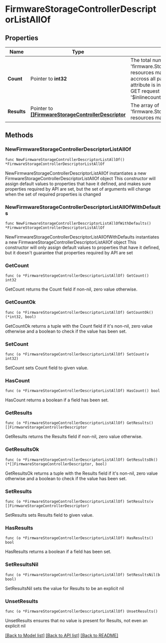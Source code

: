 # FirmwareStorageControllerDescriptorListAllOf

## Properties

Name | Type | Description | Notes
------------ | ------------- | ------------- | -------------
**Count** | Pointer to **int32** | The total number of &#39;firmware.StorageControllerDescriptor&#39; resources matching the request, accross all pages. The &#39;Count&#39; attribute is included when the HTTP GET request includes the &#39;$inlinecount&#39; parameter. | [optional] 
**Results** | Pointer to [**[]FirmwareStorageControllerDescriptor**](firmware.StorageControllerDescriptor.md) | The array of &#39;firmware.StorageControllerDescriptor&#39; resources matching the request. | [optional] 

## Methods

### NewFirmwareStorageControllerDescriptorListAllOf

`func NewFirmwareStorageControllerDescriptorListAllOf() *FirmwareStorageControllerDescriptorListAllOf`

NewFirmwareStorageControllerDescriptorListAllOf instantiates a new FirmwareStorageControllerDescriptorListAllOf object
This constructor will assign default values to properties that have it defined,
and makes sure properties required by API are set, but the set of arguments
will change when the set of required properties is changed

### NewFirmwareStorageControllerDescriptorListAllOfWithDefaults

`func NewFirmwareStorageControllerDescriptorListAllOfWithDefaults() *FirmwareStorageControllerDescriptorListAllOf`

NewFirmwareStorageControllerDescriptorListAllOfWithDefaults instantiates a new FirmwareStorageControllerDescriptorListAllOf object
This constructor will only assign default values to properties that have it defined,
but it doesn't guarantee that properties required by API are set

### GetCount

`func (o *FirmwareStorageControllerDescriptorListAllOf) GetCount() int32`

GetCount returns the Count field if non-nil, zero value otherwise.

### GetCountOk

`func (o *FirmwareStorageControllerDescriptorListAllOf) GetCountOk() (*int32, bool)`

GetCountOk returns a tuple with the Count field if it's non-nil, zero value otherwise
and a boolean to check if the value has been set.

### SetCount

`func (o *FirmwareStorageControllerDescriptorListAllOf) SetCount(v int32)`

SetCount sets Count field to given value.

### HasCount

`func (o *FirmwareStorageControllerDescriptorListAllOf) HasCount() bool`

HasCount returns a boolean if a field has been set.

### GetResults

`func (o *FirmwareStorageControllerDescriptorListAllOf) GetResults() []FirmwareStorageControllerDescriptor`

GetResults returns the Results field if non-nil, zero value otherwise.

### GetResultsOk

`func (o *FirmwareStorageControllerDescriptorListAllOf) GetResultsOk() (*[]FirmwareStorageControllerDescriptor, bool)`

GetResultsOk returns a tuple with the Results field if it's non-nil, zero value otherwise
and a boolean to check if the value has been set.

### SetResults

`func (o *FirmwareStorageControllerDescriptorListAllOf) SetResults(v []FirmwareStorageControllerDescriptor)`

SetResults sets Results field to given value.

### HasResults

`func (o *FirmwareStorageControllerDescriptorListAllOf) HasResults() bool`

HasResults returns a boolean if a field has been set.

### SetResultsNil

`func (o *FirmwareStorageControllerDescriptorListAllOf) SetResultsNil(b bool)`

 SetResultsNil sets the value for Results to be an explicit nil

### UnsetResults
`func (o *FirmwareStorageControllerDescriptorListAllOf) UnsetResults()`

UnsetResults ensures that no value is present for Results, not even an explicit nil

[[Back to Model list]](../README.md#documentation-for-models) [[Back to API list]](../README.md#documentation-for-api-endpoints) [[Back to README]](../README.md)


